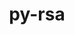 ---
title: "py-rsa"
layout: cache
categories: [package, develop-2024-06-02]
meta: {"versions": ["4.9"], "compilers": ["apple-clang@=15.0.0", "gcc@=11.4.0"], "oss": ["ubuntu22.04", "ventura"], "platforms": ["darwin", "linux"], "targets": ["aarch64", "neoverse_v1", "x86_64_v3"], "stacks": ["e4s", "e4s-neoverse_v1", "ml-darwin-aarch64-mps", "ml-linux-x86_64-cpu", "ml-linux-x86_64-cuda", "root"], "num_specs": 4, "num_specs_by_stack": {"ml-darwin-aarch64-mps": 1, "root": 4, "e4s-neoverse_v1": 1, "ml-linux-x86_64-cuda": 1, "ml-linux-x86_64-cpu": 1, "e4s": 1}}
spec_details: [{"hash": "oeo7pqjnv5gqdjfc5rwqvrnw4qbbwvxb", "compiler": "apple-clang@=15.0.0", "versions": ["4.9"], "os": "ventura", "platform": "darwin", "target": "aarch64", "variants": ["build_system=python_pip"], "stacks": ["ml-darwin-aarch64-mps", "root"], "size": "-", "tarball": "https://binaries.spack.io/releases/develop-2024-06-02/build_cache/darwin-ventura-aarch64/apple-clang-15.0.0/py-rsa-4.9/darwin-ventura-aarch64-apple-clang-15.0.0-py-rsa-4.9-oeo7pqjnv5gqdjfc5rwqvrnw4qbbwvxb.spack"}, {"hash": "ybvx5ougk52p36ofll2i3fo35kc3lszt", "compiler": "gcc@=11.4.0", "versions": ["4.9"], "os": "ubuntu22.04", "platform": "linux", "target": "neoverse_v1", "variants": ["build_system=python_pip"], "stacks": ["e4s-neoverse_v1", "root"], "size": "-", "tarball": "https://binaries.spack.io/releases/develop-2024-06-02/build_cache/linux-ubuntu22.04-neoverse_v1/gcc-11.4.0/py-rsa-4.9/linux-ubuntu22.04-neoverse_v1-gcc-11.4.0-py-rsa-4.9-ybvx5ougk52p36ofll2i3fo35kc3lszt.spack"}, {"hash": "tpn5lpddypa7hvg34yfoalbivh2zjot2", "compiler": "gcc@=11.4.0", "versions": ["4.9"], "os": "ubuntu22.04", "platform": "linux", "target": "x86_64_v3", "variants": ["build_system=python_pip"], "stacks": ["root", "ml-linux-x86_64-cuda", "ml-linux-x86_64-cpu"], "size": "-", "tarball": "https://binaries.spack.io/releases/develop-2024-06-02/build_cache/linux-ubuntu22.04-x86_64_v3/gcc-11.4.0/py-rsa-4.9/linux-ubuntu22.04-x86_64_v3-gcc-11.4.0-py-rsa-4.9-tpn5lpddypa7hvg34yfoalbivh2zjot2.spack"}, {"hash": "uxy6y7unf42bi24ri3ps7nh73qj6kek6", "compiler": "gcc@=11.4.0", "versions": ["4.9"], "os": "ubuntu22.04", "platform": "linux", "target": "x86_64_v3", "variants": ["build_system=python_pip"], "stacks": ["root", "e4s"], "size": "-", "tarball": "https://binaries.spack.io/releases/develop-2024-06-02/build_cache/linux-ubuntu22.04-x86_64_v3/gcc-11.4.0/py-rsa-4.9/linux-ubuntu22.04-x86_64_v3-gcc-11.4.0-py-rsa-4.9-uxy6y7unf42bi24ri3ps7nh73qj6kek6.spack"}]
---